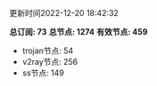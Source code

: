更新时间2022-12-20 18:42:32

**总订阅: 73**
**总节点: 1274**
**有效节点: 459**
- trojan节点: 54
- v2ray节点: 256
- ss节点: 149
